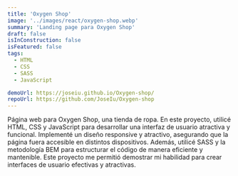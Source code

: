 ```yaml
---
title: 'Oxygen Shop'
image: '../images/react/oxygen-shop.webp'
summary: 'Landing page para Oxygen Shop'
draft: false
isInConstruction: false
isFeatured: false
tags:
  - HTML
  - CSS
  - SASS
  - JavaScript

demoUrl: https://joseiu.github.io/Oxygen-shop/
repoUrl: https://github.com/JoseIu/Oxygen-shop
---
```


Página web para Oxygen Shop, una tienda de ropa. En este proyecto, utilicé HTML, CSS y JavaScript para desarrollar una interfaz de usuario atractiva y funcional. Implementé un diseño responsive y atractivo, asegurando que la página fuera accesible en distintos dispositivos. Además, utilicé SASS y la metodología BEM para estructurar el código de manera eficiente y mantenible. Este proyecto me permitió demostrar mi habilidad para crear interfaces de usuario efectivas y atractivas.
